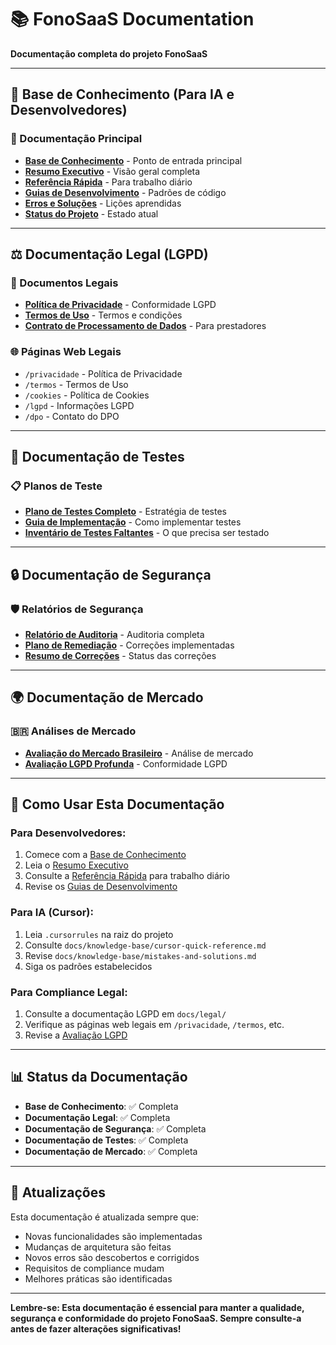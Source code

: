 # 📚 FonoSaaS Documentation

**Documentação completa do projeto FonoSaaS**

---

## 🧠 **Base de Conhecimento (Para IA e Desenvolvedores)**

### **📖 Documentação Principal**
- **[Base de Conhecimento](./knowledge-base/index.md)** - Ponto de entrada principal
- **[Resumo Executivo](./knowledge-base/SUMMARY.md)** - Visão geral completa
- **[Referência Rápida](./knowledge-base/cursor-quick-reference.md)** - Para trabalho diário
- **[Guias de Desenvolvimento](./knowledge-base/development-guidelines.md)** - Padrões de código
- **[Erros e Soluções](./knowledge-base/mistakes-and-solutions.md)** - Lições aprendidas
- **[Status do Projeto](./knowledge-base/project-status.md)** - Estado atual

---

## ⚖️ **Documentação Legal (LGPD)**

### **📄 Documentos Legais**
- **[Política de Privacidade](./legal/politica-privacidade.md)** - Conformidade LGPD
- **[Termos de Uso](./legal/termos-uso.md)** - Termos e condições
- **[Contrato de Processamento de Dados](./legal/contrato-processamento-dados.md)** - Para prestadores

### **🌐 Páginas Web Legais**
- `/privacidade` - Política de Privacidade
- `/termos` - Termos de Uso
- `/cookies` - Política de Cookies
- `/lgpd` - Informações LGPD
- `/dpo` - Contato do DPO

---

## 🧪 **Documentação de Testes**

### **📋 Planos de Teste**
- **[Plano de Testes Completo](./comprehensive-test-plan.md)** - Estratégia de testes
- **[Guia de Implementação](./testing-implementation-guide.md)** - Como implementar testes
- **[Inventário de Testes Faltantes](./missing-tests-inventory.md)** - O que precisa ser testado

---

## 🔒 **Documentação de Segurança**

### **🛡️ Relatórios de Segurança**
- **[Relatório de Auditoria](./security/security-audit-report.md)** - Auditoria completa
- **[Plano de Remediação](./security/security-remediation-plan.md)** - Correções implementadas
- **[Resumo de Correções](./security/security-fixes-summary.md)** - Status das correções

---

## 🌍 **Documentação de Mercado**

### **🇧🇷 Análises de Mercado**
- **[Avaliação do Mercado Brasileiro](./assessments/brazil-market-assessment.md)** - Análise de mercado
- **[Avaliação LGPD Profunda](./assessments/lgpd-deep-assessment.md)** - Conformidade LGPD

---

## 🚀 **Como Usar Esta Documentação**

### **Para Desenvolvedores:**
1. Comece com a [Base de Conhecimento](./knowledge-base/index.md)
2. Leia o [Resumo Executivo](./knowledge-base/SUMMARY.md)
3. Consulte a [Referência Rápida](./knowledge-base/cursor-quick-reference.md) para trabalho diário
4. Revise os [Guias de Desenvolvimento](./knowledge-base/development-guidelines.md)

### **Para IA (Cursor):**
1. Leia `.cursorrules` na raiz do projeto
2. Consulte `docs/knowledge-base/cursor-quick-reference.md`
3. Revise `docs/knowledge-base/mistakes-and-solutions.md`
4. Siga os padrões estabelecidos

### **Para Compliance Legal:**
1. Consulte a documentação LGPD em `docs/legal/`
2. Verifique as páginas web legais em `/privacidade`, `/termos`, etc.
3. Revise a [Avaliação LGPD](./assessments/lgpd-deep-assessment.md)

---

## 📊 **Status da Documentação**

- **Base de Conhecimento**: ✅ Completa
- **Documentação Legal**: ✅ Completa
- **Documentação de Segurança**: ✅ Completa
- **Documentação de Testes**: ✅ Completa
- **Documentação de Mercado**: ✅ Completa

---

## 🔄 **Atualizações**

Esta documentação é atualizada sempre que:
- Novas funcionalidades são implementadas
- Mudanças de arquitetura são feitas
- Novos erros são descobertos e corrigidos
- Requisitos de compliance mudam
- Melhores práticas são identificadas

---

**Lembre-se: Esta documentação é essencial para manter a qualidade, segurança e conformidade do projeto FonoSaaS. Sempre consulte-a antes de fazer alterações significativas!**